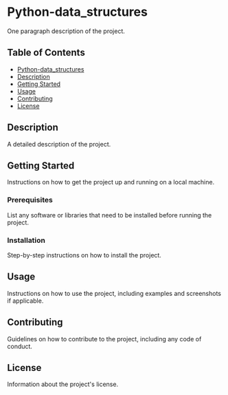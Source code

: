 # Python-data_structures

One paragraph description of the project.

## Table of Contents

- [Python-data_structures](#project-title)
- [Description](#description)
- [Getting Started](#getting-started)
- [Usage](#usage)
- [Contributing](#contributing)
- [License](#license)

## Description

A detailed description of the project.

## Getting Started

Instructions on how to get the project up and running on a local machine.

### Prerequisites

List any software or libraries that need to be installed before running the project.

### Installation

Step-by-step instructions on how to install the project.

## Usage

Instructions on how to use the project, including examples and screenshots if applicable.

## Contributing

Guidelines on how to contribute to the project, including any code of conduct.

## License

Information about the project's license.
